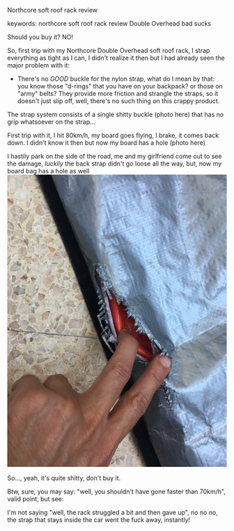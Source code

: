 Northcore soft roof rack review

keywords: northcore soft roof rack review Double Overhead bad sucks

Should you buy it? NO!

So, first trip with my Northcore Double Overhead soft roof rack, I strap everything as tight as I can,
I didn't realize it then but I had already seen the major problem with it:

* There's no *GOOD* buckle for the nylon strap, what do I mean by that:
you know those "d-rings" that you have on your backpack? or those on "army" belts? They provide more
friction and strangle the straps, so it doesn't just slip off, well, there's no such thing on this crappy product.

The strap system consists of a single shitty buckle (photo here) that has no grip whatsoever on the strap...

First trip with it, I hit 80km/h, my board goes flying, I brake, it comes back down.
I didn't know it then but now my board has a hole (photo here)

I hastily park on the side of the road, me and my girlfriend come out to see the damage, *luckily* the 
back strap didn't go loose all the way, but, now my board bag has a hole as well <img src="_media/ripped_surf_bag.jpg">

So..., yeah, it's quite shitty, don't buy it.

Btw, sure, you may say: "well, you shouldn't have gone faster than 70km/h", valid point, but see:

I'm not saying "well, the rack struggled a bit and then gave up", no no no, the strap that stays inside the car went the fuck away, instantly!




